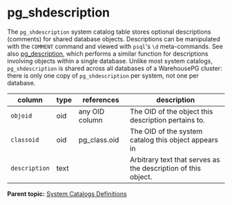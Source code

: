 # pg_shdescription 

The `pg_shdescription` system catalog table stores optional descriptions \(comments\) for shared database objects. Descriptions can be manipulated with the `COMMENT` command and viewed with `psql`'s `\d` meta-commands. See also [pg\_description](pg_description.html), which performs a similar function for descriptions involving objects within a single database. Unlike most system catalogs, `pg_shdescription` is shared across all databases of a WarehousePG cluster: there is only one copy of `pg_shdescription` per system, not one per database.

|column|type|references|description|
|------|----|----------|-----------|
|`objoid`|oid|any OID column|The OID of the object this description pertains to.|
|`classoid`|oid|pg\_class.oid|The OID of the system catalog this object appears in|
|`description`|text| |Arbitrary text that serves as the description of this object.|

**Parent topic:** [System Catalogs Definitions](../system_catalogs/catalog_ref-html.html)

